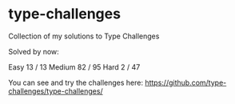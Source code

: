 # type-challenges
Collection of my solutions to Type Challenges

Solved by now:

Easy        13 / 13
Medium      82 / 95
Hard         2 / 47

You can see and try the challenges here:
https://github.com/type-challenges/type-challenges/
